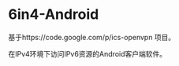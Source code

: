 6in4-Android
============
基于https://code.google.com/p/ics-openvpn 项目。

在IPv4环境下访问IPv6资源的Android客户端软件。